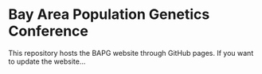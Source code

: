 # Bay Area Population Genetics Conference

This repository hosts the BAPG website through GitHub pages. If you want to update the website...
